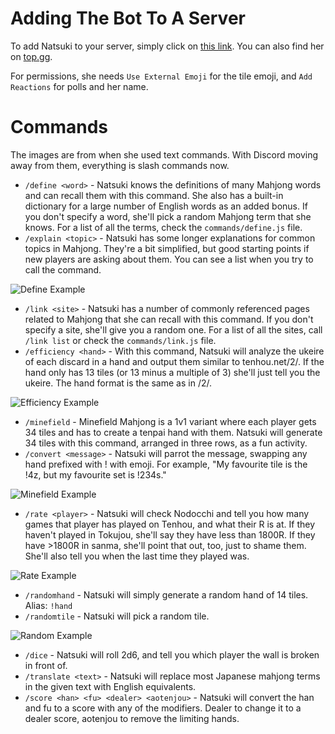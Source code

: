 # Adding The Bot To A Server

To add Natsuki to your server, simply click on [this link](https://discordapp.com/api/oauth2/authorize?client_id=629290905723076609&permissions=330816&scope=bot). You can also find her on [top.gg](https://top.gg/bot/629290905723076609).

For permissions, she needs `Use External Emoji` for the tile emoji, and `Add Reactions` for polls and her name.

# Commands
The images are from when she used text commands. With Discord moving away from them, everything is slash commands now.

* `/define <word>` - Natsuki knows the definitions of many Mahjong words and can recall them with this command. She also has a built-in dictionary for a large number of English words as an added bonus. If you don't specify a word, she'll pick a random Mahjong term that she knows. For a list of all the terms, check the `commands/define.js` file.
* `/explain <topic>` - Natsuki has some longer explanations for common topics in Mahjong. They're a bit simplified, but good starting points if new players are asking about them. You can see a list when you try to call the command.

![Define Example](./img/define.png)
* `/link <site>` - Natsuki has a number of commonly referenced pages related to Mahjong that she can recall with this command. If you don't specify a site, she'll give you a random one. For a list of all the sites, call `/link list` or check the `commands/link.js` file.
* `/efficiency <hand>` - With this command, Natsuki will analyze the ukeire of each discard in a hand and output them similar to tenhou.net/2/. If the hand only has 13 tiles (or 13 minus a multiple of 3) she'll just tell you the ukeire. The hand format is the same as in /2/.

![Efficiency Example](./img/eff.png)
* `/minefield` - Minefield Mahjong is a 1v1 variant where each player gets 34 tiles and has to create a tenpai hand with them. Natsuki will generate 34 tiles with this command, arranged in three rows, as a fun activity.
* `/convert <message>` - Natsuki will parrot the message, swapping any hand prefixed with ! with emoji. For example, "My favourite tile is the !4z, but my favourite set is !234s."

![Minefield Example](./img/minefield.png)
* `/rate <player>` - Natsuki will check Nodocchi and tell you how many games that player has played on Tenhou, and what their R is at. If they haven't played in Tokujou, she'll say they have less than 1800R. If they have >1800R in sanma, she'll point that out, too, just to shame them. She'll also tell you when the last time they played was.

![Rate Example](./img/rate.png)
* `/randomhand` - Natsuki will simply generate a random hand of 14 tiles. Alias: `!hand`
* `/randomtile` - Natsuki will pick a random tile.

![Random Example](./img/random.png)
* `/dice` - Natsuki will roll 2d6, and tell you which player the wall is broken in front of.
* `/translate <text>` - Natsuki will replace most Japanese mahjong terms in the given text with English equivalents.
* `/score <han> <fu> <dealer> <aotenjou>` - Natsuki will convert the han and fu to a score with any of the modifiers. Dealer to change it to a dealer score, aotenjou to remove the limiting hands.